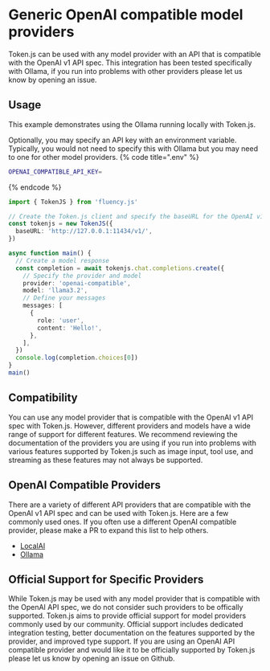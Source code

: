 # Generic OpenAI compatible model providers
Token.js can be used with any model provider with an API that is compatible with the OpenAI v1 API spec. This integration has been tested specifically with Ollama, if you run into problems with other providers please let us know by opening an issue.

## Usage
This example demonstrates using the Ollama running locally with Token.js.

Optionally, you may specify an API key with an environment variable. Typically, you would not need to specify this with Ollama but you may need to one for other model providers.
{% code title=".env" %}
```bash
OPENAI_COMPATIBLE_API_KEY=
```
{% endcode %}

```typescript
import { TokenJS } from 'fluency.js'

// Create the Token.js client and specify the baseURL for the OpenAI v1 API compatible provider
const tokenjs = new TokenJS({
  baseURL: 'http://127.0.0.1:11434/v1/',
})

async function main() {
  // Create a model response
  const completion = await tokenjs.chat.completions.create({
    // Specify the provider and model
    provider: 'openai-compatible',
    model: 'llama3.2',
    // Define your messages
    messages: [
      {
        role: 'user',
        content: 'Hello!',
      },
    ],
  })
  console.log(completion.choices[0])
}
main()
```

## Compatibility
You can use any model provider that is compatible with the OpenAI v1 API spec with Token.js. However, different providers and models have a wide range of support for different features. We recommend reviewing the documentation of the providers you are using if you run into problems with various features supported by Token.js such as image input, tool use, and streaming as these features may not always be supported.

## OpenAI Compatible Providers
There are a variety of different API providers that are compatible with the OpenAI v1 API spec and can be used with Token.js. Here are a few commonly used ones. If you often use a different OpenAI compatible provider, please make a PR to expand this list to help others.

* [LocalAI](https://localai.io/)
* [Ollama](https://github.com/ollama/ollama)

## Official Support for Specific Providers
While Token.js may be used with any model provider that is compatible with the OpenAI API spec, we do not consider such providers to be offically supported. Token.js aims to provide official support for model providers commonly used by our community. Official support includes dedicated integration testing, better documentation on the features supported by the provider, and improved type support. If you are using an OpenAI API compatible provider and would like it to be officially supported by Token.js please let us know by opening an issue on Github.